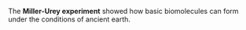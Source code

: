 The **Miller-Urey experiment** showed how basic biomolecules can form under the conditions of ancient earth.
